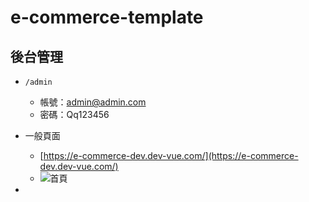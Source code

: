 # e-commerce-template

## 後台管理
- `/admin`
    - 帳號：admin@admin.com 
    - 密碼：Qq123456

- 一般頁面
    - [https://e-commerce-dev.dev-vue.com/](https://e-commerce-dev.dev-vue.com/)
    - ![首頁](https://raw.gitmirror.com/renfu-her/image-drive/main/develop/e-commerce-home.png)
- 